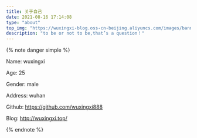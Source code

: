 ```yaml
---
title: 关于自己
date: 2021-08-16 17:14:08
type: "about"
top_img: "https://wuxingxi-blog.oss-cn-beijing.aliyuncs.com/images/banner_a.webp"
description: "to be or not to be,that’s a question！"
---
```




{% note danger simple %}

Name: wuxingxi

Age: 25

Gender: male

Address: wuhan

Github: https://github.com/wuxingxi888

Blog: http://wuxingxi.top/

{% endnote %}

